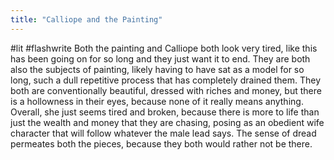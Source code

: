 ```yaml
---
title: "Calliope and the Painting"
---
```


#lit #flashwrite
Both the painting and Calliope both look very tired, like this has been going on for so long and they just want it to end. They are both also the subjects of painting, likely having to have sat as a model for so long, such a dull repetitive process that has completely drained them. They both are conventionally beautiful, dressed with riches and money, but there is a hollowness in their eyes, because none of it really means anything. Overall, she just seems tired and broken, because there is more to life than just the wealth and money that they are chasing, posing as an obedient wife character that will follow whatever the male lead says. The sense of dread permeates both the pieces, because they both would rather not be there.